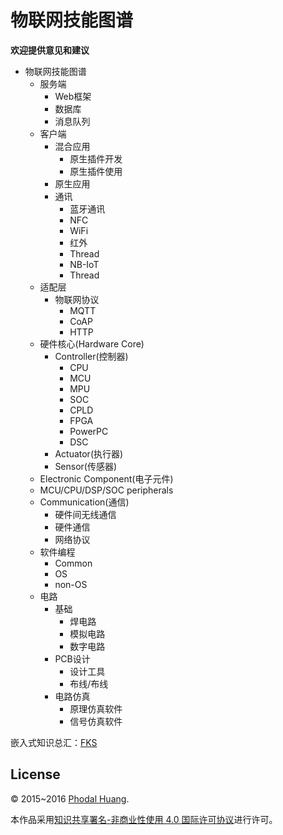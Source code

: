 # 物联网技能图谱

**欢迎提供意见和建议**

- 物联网技能图谱
  - 服务端
    - Web框架
    - 数据库
    - 消息队列
  - 客户端
    - 混合应用
      - 原生插件开发
      - 原生插件使用
    - 原生应用
    - 通讯
      - 蓝牙通讯
      - NFC
      - WiFi
      - 红外
      - Thread
      - NB-IoT
      - Thread
  - 适配层
    - 物联网协议
      - MQTT
      - CoAP
      - HTTP
  - 硬件核心(Hardware Core)
    - Controller(控制器)
      - CPU
      - MCU
      - MPU
      - SOC
      - CPLD
      - FPGA
      - PowerPC
      - DSC
    - Actuator(执行器)
    - Sensor(传感器)
  - Electronic Component(电子元件)
  - MCU/CPU/DSP/SOC peripherals
  - Communication(通信)
    - 硬件间无线通信
    - 硬件通信
    - 网络协议
  - 软件编程
    - Common
    - OS
    - non-OS
  - 电路
    - 基础
      - 焊电路
      - 模拟电路
      - 数字电路
    - PCB设计
      - 设计工具
      - 布线/布线
    - 电路仿真
      - 原理仿真软件
      - 信号仿真软件

嵌入式知识总汇：[FKS](https://github.com/phodal/eks)

## License

© 2015~2016 [Phodal Huang](https://www.phodal.com). 

本作品采用[知识共享署名-非商业性使用 4.0 国际许可协议](http://creativecommons.org/licenses/by-nc/4.0/)进行许可。
